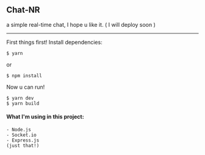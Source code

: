 ## Chat-NR

a simple real-time chat, I hope u like it. ( I will deploy soon )

---


First things first! Install dependencies:

```console
$ yarn
```
or
```console
$ npm install
```

Now u can run!

```console
$ yarn dev
$ yarn build
```

#### What I'm using in this project: 

    - Node.js
    - Socket.io
    - Express.js
    (just that!)

